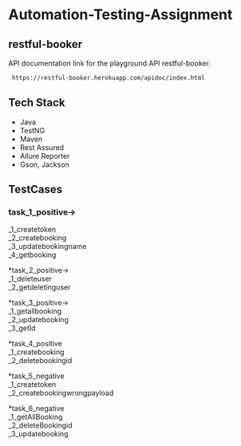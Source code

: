 # Automation-Testing-Assignment

## restful-booker
API documentation link for the playground API restful-booker.
`````````sh
 https://restful-booker.herokuapp.com/apidoc/index.html
`````````






## Tech Stack

- Java          
- TestNG  
- Maven  
- Rest Assured  
- Allure Reporter  
- Gson, Jackson  

 ## TestCases    

### task_1_positive->  

  _1_createtoken  
  _2_createbooking  
  _3_updatebookingname    
  _4_getbooking  
  
*task_2_positive->  
_1_deleteuser   
_2_getdeletinguser   

*task_3_positive->    
_1_getallbooking  
_2_updatebooking  
_3_getId  

*task_4_positive  
_1_createbooking  
_2_deletebookingid  

*task_5_negative  
_1_createtoken  
_2_createbookingwrongpayload  

*task_6_negative  
_1_getAllBooking  
_2_deleteBookingid  
_3_updatebooking  
